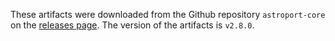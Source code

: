 These artifacts were downloaded from the Github repository `astroport-core` on the [releases page](https://github.com/astroport-fi/astroport-core/releases/tag/v2.8.0). The version of the artifacts is `v2.8.0`.
